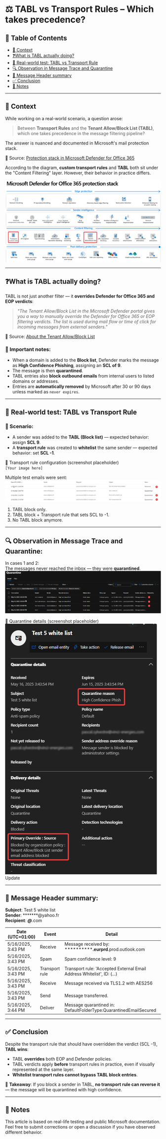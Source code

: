 # ⚖️ TABL vs Transport Rules – Which takes precedence?

## 📑 Table of Contents

- [📘 Context](#-context)
- [❓What is TABL actually doing?](#what-is-tabl-actually-doing)
- [🧪 Real-world test: TABL vs Transport Rule](#real-world-test-tabl-vs-transport-rule)
- [🔍 Observation in Message Trace and Quarantine](#observation-in-message-trace-and-quarantine)
- [📨 Message Header summary](#message-header-summary)
- [✅ Conclusion](#-conclusion)
- [📝 Notes](#-notes)

---

## 📘 Context

While working on a real-world scenario, a question arose:

> Between **Transport Rules** and the **Tenant Allow/Block List (TABL)**, which one takes precedence in the message filtering pipeline?

The answer is nuanced and documented in Microsoft's mail protection stack.

📎 Source: [Protection stack in Microsoft Defender for Office 365](https://learn.microsoft.com/en-us/defender-office-365/protection-stack-microsoft-defender-for-office365)

According to the diagram, **custom transport rules** and **TABL** both sit under the "Content Filtering" layer. However, their behavior in practice differs.

![Filtering Stack Diagram](./ExchangeOnlineProtection/media/TABL-vs-TransportRules/FilteringStack-Diagram.png)

---

## ❓What is TABL actually doing?

TABL is not just another filter — it **overrides Defender for Office 365 and EOP verdicts**:

> _"The Tenant Allow/Block List in the Microsoft Defender portal gives you a way to manually override the Defender for Office 365 or EOP filtering verdicts. The list is used during mail flow or time of click for incoming messages from external senders."_

📎 Source: [About the Tenant Allow/Block List](https://learn.microsoft.com/en-us/defender-office-365/tenant-allow-block-list-about#block-entries-in-the-tenant-allowblock-list)

### 🚨 Important notes:
- When a domain is added to the **Block list**, Defender marks the message as **High Confidence Phishing**, assigning an **SCL of 9**.
- The message is then **quarantined**.
- TABL entries also **block outbound emails** from internal users to listed domains or addresses.
- Entries are **automatically removed** by Microsoft after 30 or 90 days unless marked as `never expires`.

---

## 🧪 Real-world test: TABL vs Transport Rule

### 🔨 Scenario:
- A sender was added to the **TABL (Block list)** — expected behavior: assign **SCL 9**.
- A **transport rule** was created to **whitelist** the same sender — expected behavior: set **SCL -1**.

📌 Transport rule configuration (screenshot placeholder)  
`[Your image here]`

Multiple test emails were sent:  
![Message Trace](./ExchangeOnlineProtection/media/TABL-vs-TransportRules/MessageTrace_TestEmails.png)

1. TABL block only.  
2. TABL block + Transport rule that sets SCL to -1.  
3. No TABL block anymore.

---

## 🔍 Observation in Message Trace and Quarantine:

In cases 1 and 2:  
The messages never reached the inbox — they were **quarantined**.  
![Quarantine Test Emails](./ExchangeOnlineProtection/media/TABL-vs-TransportRules/Quarantine-TestsEmails.png)

📌 Quarantine details (screenshot placeholder)  
![Quarantine Details](./ExchangeOnlineProtection/media/TABL-vs-TransportRules/Quarantine-DetailedInformation.png)Update

---

## 📨 Message Header summary:

**Subject**: Test 5 white list  
**Sender**: *******@yahoo.fr  
**Recipient**: *********@*********.com  

| Date (UTC+01:00)     | Event           | Detail                                                                 |
|----------------------|------------------|------------------------------------------------------------------------|
| 5/16/2025, 3:43 PM   | Receive          | Message received by: ************.eurprd**.prod.outlook.com            |
| 5/16/2025, 3:43 PM   | Spam             | Spam confidence level: 9                                              |
| 5/16/2025, 3:43 PM   | Transport rule   | Transport rule: 'Accepted External Email Address Whitelist', ID: (...)|
| 5/16/2025, 3:43 PM   | Receive          | Message received via TLS1.2 with AES256                                |
| 5/16/2025, 3:43 PM   | Send             | Message transferred.                                                   |
| 5/16/2025, 3:44 PM   | Deliver          | Message quarantined in: DefaultFolderType:QuarantinedEmailSecured      |

---

## ✅ Conclusion

Despite the transport rule that should have overridden the verdict (SCL -1), **TABL wins**:

- TABL **overrides** both EOP and Defender policies.
- TABL verdicts apply **before** transport rules in practice, even if visually represented at the same layer.
- **Whitelist transport rules cannot bypass TABL block entries**.

📌 **Takeaway**: If you block a sender in TABL, **no transport rule can reverse it** — the message will be quarantined with high confidence.

---

## 📝 Notes

This article is based on real-life testing and public Microsoft documentation.  
Feel free to submit corrections or open a discussion if you have observed different behavior.
